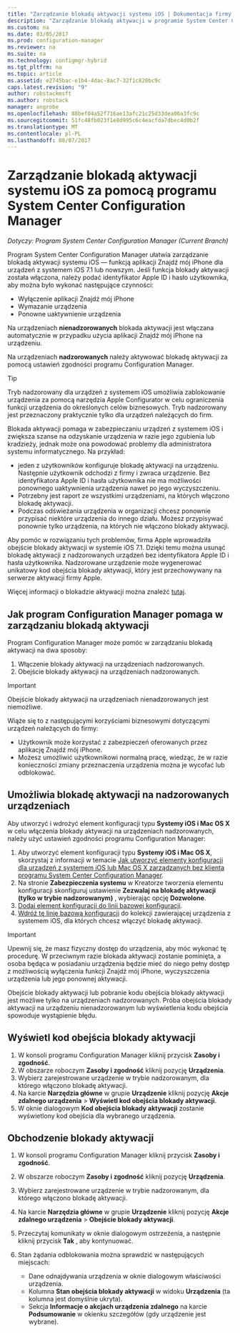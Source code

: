 ```yaml
---
title: "Zarządzanie blokadą aktywacji systemu iOS | Dokumentacja firmy Microsoft"
description: "Zarządzanie blokadą aktywacji w programie System Center Configuration Manager systemu iOS."
ms.custom: na
ms.date: 03/05/2017
ms.prod: configuration-manager
ms.reviewer: na
ms.suite: na
ms.technology: configmgr-hybrid
ms.tgt_pltfrm: na
ms.topic: article
ms.assetid: e2745bac-e1b4-4dac-8ac7-32f1c820bc9c
caps.latest.revision: "9"
author: robstackmsft
ms.author: robstack
manager: angrobe
ms.openlocfilehash: 88bef04a52f716ae13afc21c25d33dea06a3fc9c
ms.sourcegitcommit: 51fc48fb023f1e8d995c6c4eacfda7dbec4d0b2f
ms.translationtype: MT
ms.contentlocale: pl-PL
ms.lasthandoff: 08/07/2017
---
```

# <a name="manage-ios-activation-lock-with-system-center-configuration-manager"></a>Zarządzanie blokadą aktywacji systemu iOS za pomocą programu System Center Configuration Manager

*Dotyczy: Program System Center Configuration Manager (Current Branch)*


Program System Center Configuration Manager ułatwia zarządzanie blokadą aktywacji systemu iOS — funkcją aplikacji Znajdź mój iPhone dla urządzeń z systemem iOS 7.1 lub nowszym. Jeśli funkcja blokady aktywacji została włączona, należy podać identyfikator Apple ID i hasło użytkownika, aby można było wykonać następujące czynności:

- Wyłączenie aplikacji Znajdź mój iPhone
- Wymazanie urządzenia
- Ponowne uaktywnienie urządzenia

Na urządzeniach **nienadzorowanych** blokada aktywacji jest włączana automatycznie w przypadku użycia aplikacji Znajdź mój iPhone na urządzeniu.

Na urządzeniach **nadzorowanych** należy aktywować blokadę aktywacji za pomocą ustawień zgodności programu Configuration Manager.

> [!TIP]
> Tryb nadzorowany dla urządzeń z systemem iOS umożliwia zablokowanie urządzenia za pomocą narzędzia Apple Configurator w celu ograniczenia funkcji urządzenia do określonych celów biznesowych. Tryb nadzorowany jest przeznaczony praktycznie tylko dla urządzeń należących do firm.

Blokada aktywacji pomaga w zabezpieczaniu urządzeń z systemem iOS i zwiększa szanse na odzyskanie urządzenia w razie jego zgubienia lub kradzieży, jednak może ona powodować problemy dla administratora systemu informatycznego. Na przykład:

- jeden z użytkowników konfiguruje blokadę aktywacji na urządzeniu. Następnie użytkownik odchodzi z firmy i zwraca urządzenie. Bez identyfikatora Apple ID i hasła użytkownika nie ma możliwości ponownego uaktywnienia urządzenia nawet po jego wyczyszczeniu.
- Potrzebny jest raport ze wszystkimi urządzeniami, na których włączono blokadę aktywacji.
- Podczas odświeżania urządzenia w organizacji chcesz ponownie przypisać niektóre urządzenia do innego działu. Możesz przypisywać ponownie tylko urządzenia, na których nie włączono blokady aktywacji.


Aby pomóc w rozwiązaniu tych problemów, firma Apple wprowadziła obejście blokady aktywacji w systemie iOS 7.1. Dzięki temu można usunąć blokadę aktywacji z nadzorowanych urządzeń bez identyfikatora Apple ID i hasła użytkownika. Nadzorowane urządzenie może wygenerować unikatowy kod obejścia blokady aktywacji, który jest przechowywany na serwerze aktywacji firmy Apple.

Więcej informacji o blokadzie aktywacji można znaleźć [tutaj](https://support.apple.com/HT201365).

## <a name="how-configuration-manager-helps-you-manage-activation-lock"></a>Jak program Configuration Manager pomaga w zarządzaniu blokadą aktywacji

Program Configuration Manager może pomóc w zarządzaniu blokadą aktywacji na dwa sposoby:

1. Włączenie blokady aktywacji na urządzeniach nadzorowanych.
2. Obejście blokady aktywacji na urządzeniach nadzorowanych.

> [!IMPORTANT]
> Obejście blokady aktywacji na urządzeniach nienadzorowanych jest niemożliwe.

Wiąże się to z następującymi korzyściami biznesowymi dotyczącymi urządzeń należących do firmy:



- Użytkownik może korzystać z zabezpieczeń oferowanych przez aplikację Znajdź mój iPhone.
- Możesz umożliwić użytkownikowi normalną pracę, wiedząc, że w razie konieczności zmiany przeznaczenia urządzenia można je wycofać lub odblokować.


## <a name="enable-activation-lock-on-supervised-devices"></a>Umożliwia blokadę aktywacji na nadzorowanych urządzeniach

Aby utworzyć i wdrożyć element konfiguracji typu **Systemy iOS i Mac OS X** w celu włączenia blokady aktywacji na urządzeniach nadzorowanych, należy użyć ustawień zgodności programu Configuration Manager:

1. Aby utworzyć element konfiguracji typu **Systemy iOS i Mac OS X**, skorzystaj z informacji w temacie [Jak utworzyć elementy konfiguracji dla urządzeń z systemem iOS lub Mac OS X zarządzanych bez klienta programu System Center Configuration Manager](/sccm/compliance/deploy-use/create-configuration-items-for-ios-and-mac-os-x-devices-managed-without-the-client).
2. Na stronie **Zabezpieczenia systemu** w Kreatorze tworzenia elementu konfiguracji skonfiguruj ustawienie **Zezwalaj na blokadę aktywacji (tylko w trybie nadzorowanym)** , wybierając opcję **Dozwolone**.
3. [Dodaj element konfiguracji do linii bazowej konfiguracji](/sccm/compliance/deploy-use/create-configuration-baselines).
4. [Wdróż tę linię bazową konfiguracji](/sccm/compliance/deploy-use/deploy-configuration-baselines) do kolekcji zawierającej urządzenia z systemem iOS, dla których chcesz włączyć blokadę aktywacji.

> [!IMPORTANT]
> Upewnij się, że masz fizyczny dostęp do urządzenia, aby móc wykonać tę procedurę. W przeciwnym razie blokada aktywacji zostanie pominięta, a osoba będąca w posiadaniu urządzenia będzie mieć do niego pełny dostęp z możliwością wyłączenia funkcji Znajdź mój iPhone, wyczyszczenia urządzenia lub jego ponownej aktywacji.

Obejście blokady aktywacji lub pobranie kodu obejścia blokady aktywacji jest możliwe tylko na urządzeniach nadzorowanych. Próba obejścia blokady aktywacji na urządzeniu nienadzorowanym lub wyświetlenia kodu obejścia spowoduje wystąpienie błędu.



## <a name="view-the-activation-lock-bypass-code"></a>Wyświetl kod obejścia blokady aktywacji

1. W konsoli programu Configuration Manager kliknij przycisk **Zasoby i zgodność**.
2. W obszarze roboczym **Zasoby i zgodność** kliknij pozycję **Urządzenia**.
3. Wybierz zarejestrowane urządzenie w trybie nadzorowanym, dla którego włączono blokadę aktywacji.
4. Na karcie **Narzędzia główne** w grupie **Urządzenie** kliknij pozycję **Akcje zdalnego urządzenia** > **Wyświetl kod obejścia blokady aktywacji**.
5. W oknie dialogowym **Kod obejścia blokady aktywacji** zostanie wyświetlony kod obejścia dla wybranego urządzenia.

## <a name="bypass-activation-lock"></a>Obchodzenie blokady aktywacji

1. W konsoli programu Configuration Manager kliknij przycisk **Zasoby i zgodność**.
2. W obszarze roboczym **Zasoby i zgodność** kliknij pozycję **Urządzenia**.
3. Wybierz zarejestrowane urządzenie w trybie nadzorowanym, dla którego włączono blokadę aktywacji.
3. Na karcie **Narzędzia główne** w grupie **Urządzenie** kliknij pozycję **Akcje zdalnego urządzenia** > **Obejście blokady aktywacji**.
5. Przeczytaj komunikaty w oknie dialogowym ostrzeżenia, a następnie kliknij przycisk **Tak** , aby kontynuować.
6. Stan żądania odblokowania można sprawdzić w następujących miejscach:

    - Dane odnajdywania urządzenia w oknie dialogowym właściwości urządzenia.
    - Kolumna **Stan obejścia blokady aktywacji** w widoku **Urządzenia** (ta kolumna jest domyślnie ukryta).
    - Sekcja **Informacje o akcjach urządzenia zdalnego** na karcie **Podsumowanie** w okienku szczegółów (gdy urządzenie jest wybrane).
